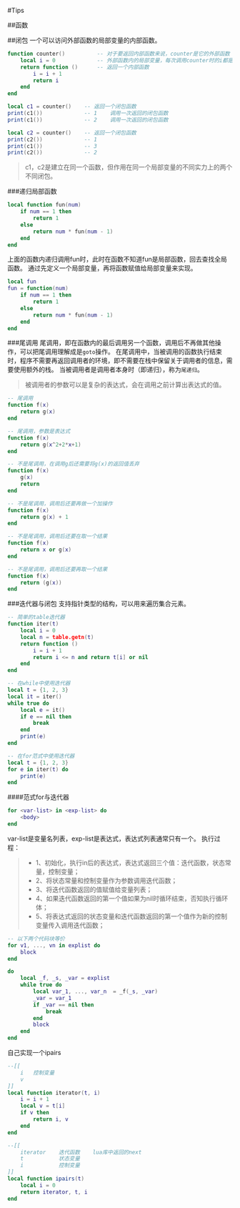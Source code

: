 #Tips

##函数

##闭包
一个可以访问外部函数的局部变量的内部函数。

```lua
function counter()          -- 对于要返回内部函数来说，counter是它的外部函数
    local i = 0             -- 外部函数内的局部变量，每次调用counter时的i都是不一样的
    return function ()      -- 返回一个内部函数
        i = i + 1
        return i
    end
end

local c1 = counter()    -- 返回一个闭包函数
print(c1())             -- 1    调用一次返回的闭包函数
print(c1())             -- 2    调用一次返回的闭包函数

local c2 = counter()    -- 返回一个闭包函数
print(c2())             -- 1
print(c1())             -- 3
print(c2())             -- 2
```

> c1，c2是建立在同一个函数，但作用在同一个局部变量的不同实力上的两个不同闭包。



###递归局部函数

```lua
local function fun(num)
    if num == 1 then
        return 1
    else
        return num * fun(num - 1)
    end
end
```
上面的函数内递归调用fun时，此时在函数不知道fun是局部函数，回去查找全局函数。
通过先定义一个局部变量，再将函数赋值给局部变量来实现。

```lua
local fun
fun = function(num)
    if num == 1 then
        return 1
    else
        return num * fun(num - 1)
    end
end
```

###尾调用
尾调用，即在函数内的最后调用另一个函数，调用后不再做其他操作，可以把尾调用理解成是`goto`操作。
在尾调用中，当被调用的函数执行结束时，程序不需要再返回调用者的环境，即不需要在栈中保留关于调用者的信息，需要使用额外的栈。
当被调用者是调用者本身时（即递归），称为`尾递归`。
> 被调用者的参数可以是复杂的表达式，会在调用之前计算出表达式的值。

```lua
-- 尾调用
function f(x)
    return g(x)
end

-- 尾调用，参数是表达式
function f(x)
    return g(x^2+2*x+1)
end

-- 不是尾调用，在调用g后还需要将g(x)的返回值丢弃
function f(x)
    g(x)
    return
end

-- 不是尾调用，调用后还要再做一个加操作
function f(x)
    return g(x) + 1
end

-- 不是尾调用，调用后还要在取一个结果
function f(x)
    return x or g(x)
end

-- 不是尾调用，调用后还要再取一个结果
function f(x)
    return (g(x))
end
```

###迭代器与闭包
支持指针类型的结构，可以用来遍历集合元素。


```lua
-- 简单的table迭代器
function iter(t)
    local i = 0
    local n = table.getn(t)
    return function ()
        i = i + 1
        return i <= n and return t[i] or nil
    end
end

-- 在while中使用迭代器
local t = {1, 2, 3}
local it = iter()
while true do
    local e = it()
    if e == nil then
        break
    end
    print(e)
end

-- 在for范式中使用迭代器
local t = {1, 2, 3}
for e in iter(t) do
    print(e)
end
```

####范式for与迭代器
```lua
for <var-list> in <exp-list> do
    <body>
end
```
var-list是变量名列表，exp-list是表达式，表达式列表通常只有一个。
执行过程：
>* 1、初始化，执行in后的表达式，表达式返回三个值：迭代函数，状态常量，控制变量；
>* 2、将状态常量和控制变量作为参数调用迭代函数；
>* 3、将迭代函数返回的值赋值给变量列表；
>* 4、如果迭代函数返回的第一个值如果为nil时循环结束，否知执行循环体；
>* 5、将表达式返回的状态变量和迭代函数返回的第一个值作为新的控制变量传入调用迭代函数；

```lua
-- 以下两个代码块等价
for v1, ..., vn in explist do
    block
end

do
    local _f, _s, _var = explist
    while true do 
        local var_1, ..., var_n  = _f(_s, _var)
        _var = var_1
        if _var == nil then
            break
        end
        block
    end
end
```

自己实现一个ipairs

```lua
--[[
    i   控制变量
    v   
]]
local function iterator(t, i)
    i = i + 1
    local v = t[i]
    if v then
        return i, v
    end
end

--[[
    iterator    迭代函数    lua库中返回的next
    t           状态变量
    i           控制变量
]]
local function ipairs(t)
    local i = 0
    return iterator, t, i
end


```
